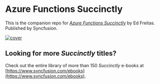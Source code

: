 # Azure Functions Succinctly
This is the companion repo for [*Azure Functions Succinctly*](https://www.syncfusion.com/ebooks/azure-functions-succinctly) by Ed Freitas. Published by Syncfusion.

[![cover](https://github.com/SyncfusionSuccinctlyE-Books/Azure-Functions-Succinctly/blob/master/cover.png)](https://www.syncfusion.com/ebooks/azure-functions-succinctly)

## Looking for more _Succinctly_ titles?

Check out the entire library of more than 150 _Succinctly_ e-books at [https://www.syncfusion.com/ebooks](https://www.syncfusion.com/ebooks).